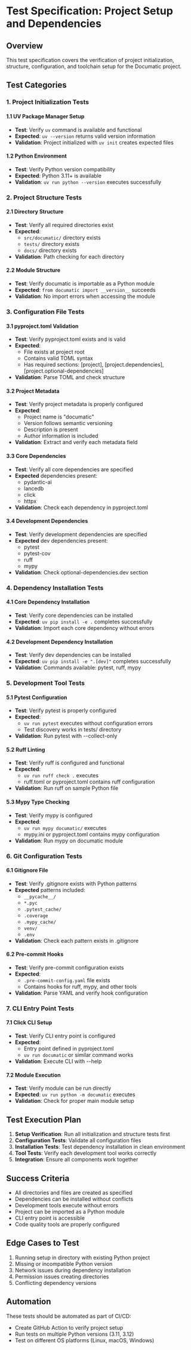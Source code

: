 # Test Specification: Project Setup and Dependencies

## Overview
This test specification covers the verification of project initialization, structure, configuration, and toolchain setup for the Documatic project.

## Test Categories

### 1. Project Initialization Tests

#### 1.1 UV Package Manager Setup
- **Test**: Verify `uv` command is available and functional
- **Expected**: `uv --version` returns valid version information
- **Validation**: Project initialized with `uv init` creates expected files

#### 1.2 Python Environment
- **Test**: Verify Python version compatibility
- **Expected**: Python 3.11+ is available
- **Validation**: `uv run python --version` executes successfully

### 2. Project Structure Tests

#### 2.1 Directory Structure
- **Test**: Verify all required directories exist
- **Expected**: 
  - `src/documatic/` directory exists
  - `tests/` directory exists
  - `docs/` directory exists
- **Validation**: Path checking for each directory

#### 2.2 Module Structure
- **Test**: Verify documatic is importable as a Python module
- **Expected**: `from documatic import __version__` succeeds
- **Validation**: No import errors when accessing the module

### 3. Configuration File Tests

#### 3.1 pyproject.toml Validation
- **Test**: Verify pyproject.toml exists and is valid
- **Expected**:
  - File exists at project root
  - Contains valid TOML syntax
  - Has required sections: [project], [project.dependencies], [project.optional-dependencies]
- **Validation**: Parse TOML and check structure

#### 3.2 Project Metadata
- **Test**: Verify project metadata is properly configured
- **Expected**:
  - Project name is "documatic"
  - Version follows semantic versioning
  - Description is present
  - Author information is included
- **Validation**: Extract and verify each metadata field

#### 3.3 Core Dependencies
- **Test**: Verify all core dependencies are specified
- **Expected** dependencies present:
  - pydantic-ai
  - lancedb
  - click
  - httpx
- **Validation**: Check each dependency in pyproject.toml

#### 3.4 Development Dependencies
- **Test**: Verify development dependencies are specified
- **Expected** dev dependencies present:
  - pytest
  - pytest-cov
  - ruff
  - mypy
- **Validation**: Check optional-dependencies.dev section

### 4. Dependency Installation Tests

#### 4.1 Core Dependency Installation
- **Test**: Verify core dependencies can be installed
- **Expected**: `uv pip install -e .` completes successfully
- **Validation**: Import each core dependency without errors

#### 4.2 Development Dependency Installation
- **Test**: Verify dev dependencies can be installed
- **Expected**: `uv pip install -e ".[dev]"` completes successfully
- **Validation**: Commands available: pytest, ruff, mypy

### 5. Development Tool Tests

#### 5.1 Pytest Configuration
- **Test**: Verify pytest is properly configured
- **Expected**:
  - `uv run pytest` executes without configuration errors
  - Test discovery works in tests/ directory
- **Validation**: Run pytest with --collect-only

#### 5.2 Ruff Linting
- **Test**: Verify ruff is configured and functional
- **Expected**:
  - `uv run ruff check .` executes
  - ruff.toml or pyproject.toml contains ruff configuration
- **Validation**: Run ruff on sample Python file

#### 5.3 Mypy Type Checking
- **Test**: Verify mypy is configured
- **Expected**:
  - `uv run mypy documatic/` executes
  - mypy.ini or pyproject.toml contains mypy configuration
- **Validation**: Run mypy on documatic module

### 6. Git Configuration Tests

#### 6.1 Gitignore File
- **Test**: Verify .gitignore exists with Python patterns
- **Expected** patterns included:
  - `__pycache__/`
  - `*.pyc`
  - `.pytest_cache/`
  - `.coverage`
  - `.mypy_cache/`
  - `venv/`
  - `.env`
- **Validation**: Check each pattern exists in .gitignore

#### 6.2 Pre-commit Hooks
- **Test**: Verify pre-commit configuration exists
- **Expected**:
  - `.pre-commit-config.yaml` file exists
  - Contains hooks for ruff, mypy, and other tools
- **Validation**: Parse YAML and verify hook configuration

### 7. CLI Entry Point Tests

#### 7.1 Click CLI Setup
- **Test**: Verify CLI entry point is configured
- **Expected**:
  - Entry point defined in pyproject.toml
  - `uv run documatic` or similar command works
- **Validation**: Execute CLI with --help

#### 7.2 Module Execution
- **Test**: Verify module can be run directly
- **Expected**: `uv run python -m documatic` executes
- **Validation**: Check for proper main module setup

## Test Execution Plan

1. **Setup Verification**: Run all initialization and structure tests first
2. **Configuration Tests**: Validate all configuration files
3. **Installation Tests**: Test dependency installation in clean environment
4. **Tool Tests**: Verify each development tool works correctly
5. **Integration**: Ensure all components work together

## Success Criteria

- All directories and files are created as specified
- Dependencies can be installed without conflicts
- Development tools execute without errors
- Project can be imported as a Python module
- CLI entry point is accessible
- Code quality tools are properly configured

## Edge Cases to Test

1. Running setup in directory with existing Python project
2. Missing or incompatible Python version
3. Network issues during dependency installation
4. Permission issues creating directories
5. Conflicting dependency versions

## Automation

These tests should be automated as part of CI/CD:
- Create GitHub Action to verify project setup
- Run tests on multiple Python versions (3.11, 3.12)
- Test on different OS platforms (Linux, macOS, Windows)